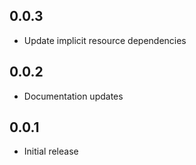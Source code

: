 ## 0.0.3

- Update implicit resource dependencies

## 0.0.2

- Documentation updates

## 0.0.1

- Initial release
